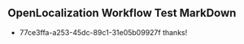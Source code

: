 ## OpenLocalization Workflow Test MarkDown
* 77ce3ffa-a253-45dc-89c1-31e05b09927f 
thanks!<!--HONumber=Mar16_HO2-->
